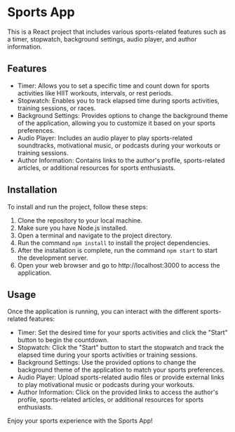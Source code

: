 # Sports App

This is a React project that includes various sports-related features such as a timer, stopwatch, background settings, audio player, and author information.

## Features

- Timer: Allows you to set a specific time and count down for sports activities like HIIT workouts, intervals, or rest periods.
- Stopwatch: Enables you to track elapsed time during sports activities, training sessions, or races.
- Background Settings: Provides options to change the background theme of the application, allowing you to customize it based on your sports preferences.
- Audio Player: Includes an audio player to play sports-related soundtracks, motivational music, or podcasts during your workouts or training sessions.
- Author Information: Contains links to the author's profile, sports-related articles, or additional resources for sports enthusiasts.

## Installation

To install and run the project, follow these steps:

1. Clone the repository to your local machine.
2. Make sure you have Node.js installed.
3. Open a terminal and navigate to the project directory.
4. Run the command `npm install` to install the project dependencies.
5. After the installation is complete, run the command `npm start` to start the development server.
6. Open your web browser and go to http://localhost:3000 to access the application.

## Usage

Once the application is running, you can interact with the different sports-related features:

- Timer: Set the desired time for your sports activities and click the "Start" button to begin the countdown.
- Stopwatch: Click the "Start" button to start the stopwatch and track the elapsed time during your sports activities or training sessions.
- Background Settings: Use the provided options to change the background theme of the application to match your sports preferences.
- Audio Player: Upload sports-related audio files or provide external links to play motivational music or podcasts during your workouts.
- Author Information: Click on the provided links to access the author's profile, sports-related articles, or additional resources for sports enthusiasts.

Enjoy your sports experience with the Sports App!

